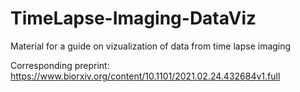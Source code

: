 # TimeLapse-Imaging-DataViz
 Material for a guide on vizualization of data from time lapse imaging
 
 Corresponding preprint: https://www.biorxiv.org/content/10.1101/2021.02.24.432684v1.full
